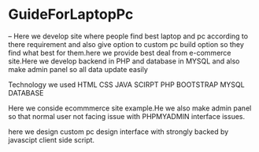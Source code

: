 # GuideForLaptopPc
– Here we develop site where people find best laptop and pc according to there requirement and also give option to custom pc build option so they find what best for them.here we provide best deal from e-commerce site.Here we develop backend in PHP and database in MYSQL and also make admin panel so all data update easily


Technology we used
  HTML
  CSS
  JAVA SCIRPT
  PHP
  BOOTSTRAP
   MYSQL DATABASE
   
Here we conside ecommmerce site example.He we also make admin panel so that normal user not facing issue with PHPMYADMIN interface issues.


here we design custom pc design interface with strongly backed by javascipt client side script.
